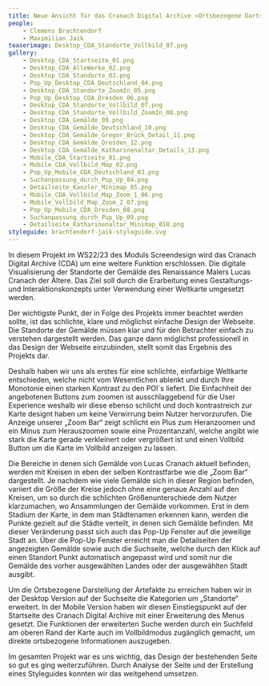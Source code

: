 ```yaml
---
title: Neue Ansicht für das Cranach Digital Archive «Ortsbezogene Dartstellung der Artefakte»
people:
    - Clemens Brachtendorf
    - Maximilian Jaik
teaserimage: Desktop_CDA_Standorte_Vollbild_07.png
gallery:
    - Desktop_CDA_Startseite_01.png
    - Desktop_CDA_AlleWerke_02.png
    - Desktop_CDA_Standorte_03.png
    - Pop_Up_Desktop_CDA_Deutschland_04.png
    - Desktop_CDA_Standorte_ZoomIn_05.png
    - Pop_Up_Desktop_CDA_Dresden_06.png
    - Desktop_CDA_Standorte_Vollbild_07.png
    - Desktop_CDA_Standorte_Vollbild_ZoomIn_08.png
    - Desktop_CDA_Gemälde_09.png
    - Desktop_CDA_Gemälde_Deutschland_10.png
    - Desktop_CDA_Gemälde_Gregor_Brück_Detail_11.png
    - Desktop_CDA_Gemälde_Dresden_12.png
    - Desktop_CDA_Gemälde_Katharinenaltar_Details_13.png
    - Mobile_CDA_Startseite_01.png
    - Mobile_CDA_Vollbild_Map_02.png
    - Pop_Up_Mobile_CDA_Deutschland_03.png
    - Suchanpassung_durch_Pup_Up_04.png
    - Detailseite_Kanzler_Minimap_05.png
    - Mobile_CDA_Vollbild_Map_Zoom_1_06.png
    - Mobile_Vollbild_Map_Zoom_2_07.png
    - Pop_Up_Mobile_CDA_Dresden_08.png
    - Suchanpassung_durch_Pup_Up_09.png
    - Detailseite_Katharinenaltar_Minimap_010.png
styleguide: brachtendorf-jaik-styleguide.svg
---
```


In diesem Projekt im WS22/23 des Moduls Screendesign wird das Cranach Digital Archive (CDA) um eine weitere Funktion erschlossen. Die digitale Visualisierung der Standorte der Gemälde des Renaissance Malers Lucas Cranach der Ältere. Das Ziel soll durch die Erarbeitung eines Gestaltungs- und Interaktionskonzepts unter Verwendung einer Weltkarte umgesetzt werden.

Der wichtigste Punkt, der in Folge des Projekts immer beachtet werden sollte, ist das schlichte, klare und möglichst einfache Design der Webseite. Die Standorte der Gemälde müssen klar und für den Betrachter einfach zu verstehen dargestellt werden. Das ganze dann möglichst professionell in das Design der Webseite einzubinden, stellt somit das Ergebnis des Projekts dar. 

Deshalb haben wir uns als erstes für eine schlichte, einfarbige Weltkarte entschieden, welche nicht vom Wesentlichen ablenkt und durch Ihre Monotonie einen starken Kontrast zu den POI´s liefert. Die Einfachheit der angebotenen Buttons zum zoomen ist ausschlaggebend für die User Experience weshalb wir diese ebenso schlicht und doch kontrastreich zur Karte designt haben um keine Verwirrung beim Nutzer hervorzurufen. Die Anzeige unserer „Zoom Bar“ zeigt schlicht ein Plus zum Heranzoomen und ein Minus zum Herauszoomen sowie eine Prozentanzahl, welche angibt wie stark die Karte gerade verkleinert oder vergrößert ist und einen Vollbild Button um die Karte im Vollbild anzeigen zu lassen.

Die Bereiche in denen sich Gemälde von Lucas Cranach aktuell befinden, werden mit Kreisen in eben der selben Kontrastfarbe wie die „Zoom Bar“ dargestellt. Je nachdem wie viele Gemälde sich in dieser Region befinden, variiert die Größe der Kreise jedoch ohne eine genaue Anzahl auf den Kreisen, um so durch die schlichten Größenunterschiede dem Nutzer klarzumachen, wo Ansammlungen der Gemälde vorkommen. Erst in dem Stadium der Karte, in dem man Städtenamen erkennen kann, werden die Punkte gezielt auf die Städte verteilt, in denen sich Gemälde befinden. Mit dieser Veränderung passt sich auch das Pop-Up Fenster auf die jeweilige Stadt an. Über die Pop-Up Fenster erreicht man die Detailseiten der angezeigten Gemälde sowie auch die Suchseite, welche durch den Klick auf einen Standort Punkt automatisch angepasst wird und somit nur die Gemälde des vorher ausgewählten Landes oder der ausgewählten Stadt ausgibt.

Um die Ortsbezogene Darstellung der Artefakte zu erreichen haben wir in der Desktop Version auf der Suchseite die Kategorien um „Standorte“ erweitert. In der Mobile Version haben wir diesen Einstiegspunkt auf der Startseite des Cranach Digital Archive mit einer Erweiterung des Menus gesetzt. Die Funktionen der erweiterten Suche werden durch ein Suchfeld am oberen Rand der Karte auch im Vollbildmodus zugänglich gemacht, um direkte ortsbezogene Informationen auszugeben.

Im gesamten Projekt war es uns wichtig, das Design der bestehenden Seite so gut es ging weiterzuführen. Durch Analyse der Seite und der Erstellung eines Styleguides konnten wir das weitgehend umsetzen.

